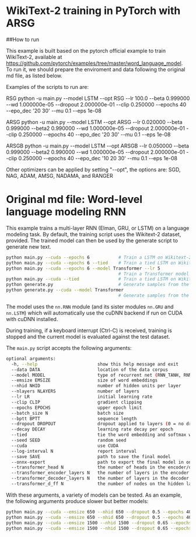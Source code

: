 # WikiText-2 training in PyTorch with ARSG

##How to run

This example is built based on the pytorch official example to train WikiText-2, available at https://github.com/pytorch/examples/tree/master/word_language_model. To run it, we should prepare the enviroment and data following the original md file, as listed below.

Examples of the scripts to run are:

RSG
python -u main.py --model LSTM --opt RSG  --lr 100.0 --beta 0.999000 --wd 1.000000e-05 --dropout 2.000000e-01 --clip 0.250000 --epochs 40 --epo_dec '20 30' --mu 0.1  --eps 1e-08

ARSG
python -u main.py --model LSTM --opt ARSG  --lr 0.020000 --beta 0.999000 --beta2 0.990000 --wd 1.000000e-05 --dropout 2.000000e-01 --clip 0.250000 --epochs 40 --epo_dec '20 30' --mu 0.1  --eps 1e-08

ARSGB
python -u main.py --model LSTM --opt ARSGB  --lr 0.050000 --beta 0.999000 --beta2 0.990000 --wd 1.000000e-05 --dropout 2.000000e-01 --clip 0.250000 --epochs 40 --epo_dec '10 20 30' --mu 0.1  --eps 1e-08

Other optimizers can be applied by setting "--opt", the options are:
SGD, NAG, ADAM, AMSG, NADAMA, and RANGER

# Original md file: Word-level language modeling RNN

This example trains a multi-layer RNN (Elman, GRU, or LSTM) on a language modeling task.
By default, the training script uses the Wikitext-2 dataset, provided.
The trained model can then be used by the generate script to generate new text.

```bash 
python main.py --cuda --epochs 6           # Train a LSTM on Wikitext-2 with CUDA
python main.py --cuda --epochs 6 --tied    # Train a tied LSTM on Wikitext-2 with CUDA
python main.py --cuda --epochs 6 --model Transformer --lr 5   
                                           # Train a Transformer model on Wikitext-2 with CUDA
python main.py --cuda --tied               # Train a tied LSTM on Wikitext-2 with CUDA for 40 epochs
python generate.py                         # Generate samples from the trained LSTM model.
python generate.py --cuda --model Transformer
                                           # Generate samples from the trained Transformer model.
```

The model uses the `nn.RNN` module (and its sister modules `nn.GRU` and `nn.LSTM`)
which will automatically use the cuDNN backend if run on CUDA with cuDNN installed.

During training, if a keyboard interrupt (Ctrl-C) is received,
training is stopped and the current model is evaluated against the test dataset.

The `main.py` script accepts the following arguments:

```bash
optional arguments:
  -h, --help                       show this help message and exit
  --data DATA                      location of the data corpus
  --model MODEL                    type of recurrent net (RNN_TANH, RNN_RELU, LSTM, GRU)
  --emsize EMSIZE                  size of word embeddings
  --nhid NHID                      number of hidden units per layer
  --nlayers NLAYERS                number of layers
  --lr LR                          initial learning rate
  --clip CLIP                      gradient clipping
  --epochs EPOCHS                  upper epoch limit
  --batch_size N                   batch size
  --bptt BPTT                      sequence length
  --dropout DROPOUT                dropout applied to layers (0 = no dropout)
  --decay DECAY                    learning rate decay per epoch
  --tied                           tie the word embedding and softmax weights
  --seed SEED                      random seed
  --cuda                           use CUDA
  --log-interval N                 report interval
  --save SAVE                      path to save the final model
  --onnx-export                    path to export the final model in onnx format
  --transformer_head N             the number of heads in the encoder/decoder of the transformer model
  --transformer_encoder_layers N   the number of layers in the encoder of the transformer model
  --transformer_decoder_layers N   the number of layers in the decoder of the transformer model
  --transformer_d_ff N             the number of nodes on the hidden layer in feed forward nn
```

With these arguments, a variety of models can be tested.
As an example, the following arguments produce slower but better models:

```bash
python main.py --cuda --emsize 650 --nhid 650 --dropout 0.5 --epochs 40           
python main.py --cuda --emsize 650 --nhid 650 --dropout 0.5 --epochs 40 --tied    
python main.py --cuda --emsize 1500 --nhid 1500 --dropout 0.65 --epochs 40        
python main.py --cuda --emsize 1500 --nhid 1500 --dropout 0.65 --epochs 40 --tied 
```


